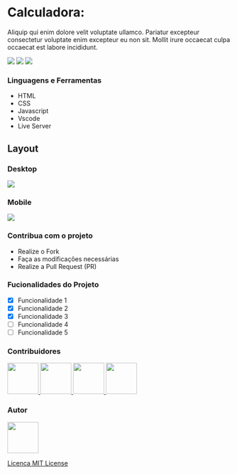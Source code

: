 # Calculadora:

Aliquip qui enim dolore velit voluptate ullamco. Pariatur excepteur consectetur voluptate enim excepteur eu non sit. Mollit irure occaecat culpa occaecat est labore incididunt.

<img src="https://img.shields.io/github/stars/jessicamedeirosp/PROJETO-CSS?style=social">
<img src="https://img.shields.io/github/issues-pr-raw/jessicamedeirosp/PROJETO-CSS?style=social">
<img src="https://img.shields.io/github/issues-closed/jessicamedeirosp/PROJETO-CSS?style=social">


### Linguagens e Ferramentas

- HTML
- CSS
- Javascript
- Vscode
- Live Server

## Layout

### Desktop

<img src="https://placehold.co/400x200"/>

### Mobile

<img src="https://placehold.co/200x400" />


### Contribua com o projeto

- Realize o Fork
- Faça as modificações necessárias
- Realize a Pull Request (PR)

### Fucionalidades do Projeto

- [x] Funcionalidade 1
- [x] Funcionalidade 2
- [x] Funcionalidade 3
- [ ] Funcionalidade 4
- [ ] Funcionalidade 5

### Contribuidores

<a href="https://github.com/jessicamedeirosp">
<img src="https://avatars.githubusercontent.com/u/20779100?v=4" width="70px" />
</a>
<a href="https://github.com/jessicamedeirosp">
<img src="https://avatars.githubusercontent.com/u/20779100?v=4" width="70px" />
</a>
<a href="https://github.com/jessicamedeirosp">
<img src="https://avatars.githubusercontent.com/u/20779100?v=4" width="70px" />
</a>
<a href="https://github.com/jessicamedeirosp">
<img src="https://avatars.githubusercontent.com/u/20779100?v=4" width="70px" />
</a>

### Autor

<a href="https://github.com/jessicamedeirosp">
<img src="https://avatars.githubusercontent.com/u/20779100?v=4" width="70px" />
</a>

[Licenca MIT License](http://creativecommons.org/licenses/by)
